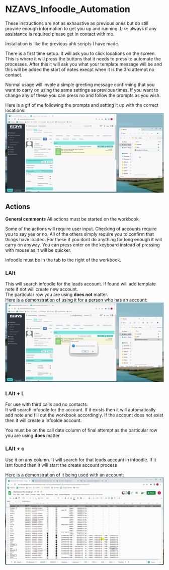 # NZAVS_Infoodle_Automation

These instructions are not as exhaustive as previous ones but do still provide enough information to get you up and running.
Like always if any assistance is required please get in contact with me.

Installation is like the previous ahk scripts I have made.

There is a first time setup. It will ask you to click locations on the screen. This is where it will press the buttons that it needs to press to automate the processes. After this it will ask you what your template message will be and this will be added the start of notes execpt when it is the 3rd attempt no contact.

Normal usage will invole a simple greeting message confirming that you want to carry on using the same settings as previous times. If you want to change any of these you can press no and follow the prompts as you wish.

Here is a gif of me following the prompts and setting it up with the correct locations:
![training button locations](instructionMedia/trainingButtonLocations.gif)

## Actions

**General comments**
All actions must be started on the workbook.

Some of the actions will require user input. Checking of accounts require you to say yes or no. All of the others simply require you to confirm that things have loaded. For these if you dont do anything for long enough it will carry on anyway. You can press enter on the keyboard instead of pressing with mouse as it will be quicker.

Infoodle must be in the tab to the right of the workbook.

### LAlt 
This will search infoodle for the leads account. If found will add template note if not will create new account.  
The particular row you are using **does not** matter.  
Here is a demonstration of using it for a person who has an account:
![note template](instructionMedia/noteTemplate.gif)

### LAlt + L 
For use with third calls and no contacts.  
It will search infoodle for the account. If it exists then it will automatically add note and fill out the workbook accordingly. If the account does not exist then it will create a infoolde account.

You must be on the call date column of final attempt as the particular row you are using **does** matter

### LAlt + c
Use it on any column. It will search for that leads account in infoodle. If it isnt found then it will start the create account process

Here is a demonstration of it being used with an account:
![final attempt interaction](instructionMedia/thirdAttemptInteraction.gif)
